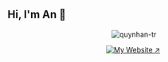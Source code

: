 ## Hi, I'm An :wave:
<p align="center">&nbsp;<img align="center" src="https://github-readme-streak-stats-ruby-eight.vercel.app/?user=quynhan-tr&theme=tokyonight&card_width=467" alt="quynhan-tr" /></p>

<p align="center">
  <a href="https://antran.dev/" target="_blank" rel="noopener">
    <img
      src="https://img.shields.io/badge/My%20Website-7EC8E3?style=for-the-badge&logoColor=white"
      alt="My Website ↗"
    />
  </a>
</p>
